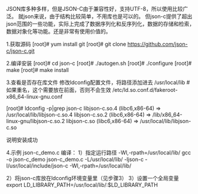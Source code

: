 JSON库多种多样，但是JSON-C由于兼容性好，支持UTF-8，所以使用比较广泛。
就json来说，由于结构比较简单，不用库也是可以的。
但json-c提供了超出json范围的一些功能，实际上完成了数据序列化和反序列化，数据的存储和检索，数据对象化等功能。还是非常有使用价值的。

1.获取源码
[root]# yum install git
[root]# git clone https://github.com/json-c/json-c.git

2.编译安装
[root]# cd json-c
[root]# ./autogen.sh
[root]# ./configure
[root]# make
[root]# make install

3.查看是否存在库文件
修改ldconfig配置文件，将路径添加进去
/usr/local/lib       #如果重名，这个需要放在前面，否则不会生效
/etc/ld.so.conf.d/fakeroot-x86_64-linux-gnu.conf

[root]# ldconfig -p|grep json-c
        libjson-c.so.4 (libc6,x86-64) => /usr/local/lib/libjson-c.so.4
        libjson-c.so.2 (libc6,x86-64) => /lib/x86_64-linux-gnu/libjson-c.so.2
        libjson-c.so (libc6,x86-64) => /usr/local/lib/libjson-c.so

说明安装成功

4.示例
json-c_demo.c
编译：
1）指定运行路径 -Wl,-rpath=/usr/local/lib/
gcc -o json-c_demo json-c_demo.c  -L/usr/local/lib/ -ljson-c -I/usr/local/include/json-c -Wl,-rpath=/usr/local/lib/

2）将json-c库放在ldconfig环境变量里（见步骤3）
3）设置一个全局变量
export LD_LIBRARY_PATH=/usr/local/lib/:$LD_LIBRARY_PATH
